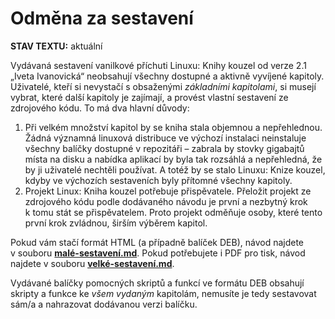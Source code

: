 <!--

Linux Kniha kouzel, dokumentace: Odměna za sestavení
Copyright (c) 2020 Singularis <singularis@volny.cz>

Toto dílo je dílem svobodné kultury; můžete ho šířit a modifikovat pod
podmínkami licence Creative Commons Attribution-ShareAlike 4.0 International
vydané neziskovou organizací Creative Commons. Text licence je přiložený
k tomuto projektu nebo ho můžete najít na webové adrese:

https://creativecommons.org/licenses/by-sa/4.0/

-->
# Odměna za sestavení

**STAV TEXTU:** aktuální

Vydávaná sestavení vanilkové příchuti Linuxu: Knihy kouzel
od verze 2.1 „Iveta Ivanovická“ neobsahují všechny dostupné a aktivně
vyvíjené kapitoly. Uživatelé, kteří si nevystačí s obsaženými *základními kapitolami*,
si musejí vybrat, které další kapitoly je zajímají, a provést vlastní sestavení
ze zdrojového kódu. To má dva hlavní důvody:

1. Při velkém množství kapitol by se kniha stala objemnou a nepřehlednou. Žádná významná linuxová distribuce ve výchozí instalaci neinstaluje všechny balíčky dostupné v repozitáři – zabrala by stovky gigabajtů místa na disku a nabídka aplikací by byla tak rozsáhlá a nepřehledná, že by ji uživatelé nechtěli používat. A totéž by se stalo Linuxu: Knize kouzel, kdyby ve výchozích sestaveních byly přítomné všechny kapitoly.
2. Projekt Linux: Kniha kouzel potřebuje přispěvatele. Přeložit projekt ze zdrojového kódu podle dodávaného návodu je první a nezbytný krok k tomu stát se přispěvatelem. Proto projekt odměňuje osoby, které tento první krok zvládnou, širším výběrem kapitol.

Pokud vám stačí formát HTML (a případně balíček DEB), návod najdete v souboru **[malé-sestavení.md](malé-sestavení.md)**. Pokud potřebujete i PDF pro tisk, návod najdete v souboru **[velké-sestavení.md](velké-sestavení.md)**.

Vydávané balíčky pomocných skriptů a funkcí ve formátu DEB obsahují skripty a funkce ke *všem vydaným* kapitolám, nemusíte je tedy sestavovat sám/a a nahrazovat dodávanou verzi balíčku.
